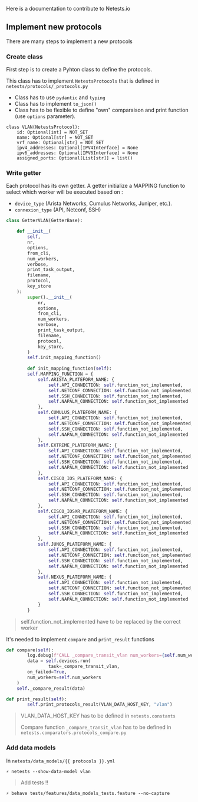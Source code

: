 Here is a documentation to contribute to Netests.io

## Implement new protocols

There are many steps to implement a new protocols

### Create class

First step is to create a Pyhton class to define the protocols.

This class has to implement `NetestsProtocols` that is defined in `netests/protocols/_protocols.py`

* Class has to use `pydantic` and `typing`
* Class has to implement `to_json()`
* Class has to be flexible to define "own" comparaison and print function (use `options` parameter).

```shell
class VLAN(NetestsProtocol):
    id: Optional[int] = NOT_SET
    name: Optional[str] = NOT_SET
    vrf_name: Optional[str] = NOT_SET
    ipv4_addresses: Optional[IPV4Interface] = None
    ipv6_addresses: Optional[IPV6Interface] = None
    assigned_ports: Optional[List[str]] = list()
```



### Write getter

Each protocol has its own getter. A getter initialize a MAPPING function to select which worker will be executed based on : 

* `device_type` (Arista Networks, Cumulus Networks, Juniper, etc.).
* `connexion_type` (API, Netconf, SSH)

```python
class GetterVLAN(GetterBase):

    def __init__(
        self,
        nr,
        options,
        from_cli,
        num_workers,
        verbose,
        print_task_output,
        filename,
        protocol,
        key_store
    ):
        super().__init__(
            nr,
            options,
            from_cli,
            num_workers,
            verbose,
            print_task_output,
            filename,
            protocol,
            key_store,
        )
        self.init_mapping_function()
        
		def init_mapping_function(self):
        self.MAPPING_FUNCTION = {
            self.ARISTA_PLATEFORM_NAME: {
                self.API_CONNECTION: self.function_not_implemented,
                self.NETCONF_CONNECTION: self.function_not_implemented,
                self.SSH_CONNECTION: self.function_not_implemented,
                self.NAPALM_CONNECTION: self.function_not_implemented
            },
            self.CUMULUS_PLATEFORM_NAME: {
                self.API_CONNECTION: self.function_not_implemented,
                self.NETCONF_CONNECTION: self.function_not_implemented,
                self.SSH_CONNECTION: self.function_not_implemented,
                self.NAPALM_CONNECTION: self.function_not_implemented
            },
            self.EXTREME_PLATEFORM_NAME: {
                self.API_CONNECTION: self.function_not_implemented,
                self.NETCONF_CONNECTION: self.function_not_implemented,
                self.SSH_CONNECTION: self.function_not_implemented,
                self.NAPALM_CONNECTION: self.function_not_implemented
            },
            self.CISCO_IOS_PLATEFORM_NAME: {
                self.API_CONNECTION: self.function_not_implemented,
                self.NETCONF_CONNECTION: self.function_not_implemented,
                self.SSH_CONNECTION: self.function_not_implemented,
                self.NAPALM_CONNECTION: self.function_not_implemented
            },
            self.CISCO_IOSXR_PLATEFORM_NAME: {
                self.API_CONNECTION: self.function_not_implemented,
                self.NETCONF_CONNECTION: self.function_not_implemented,
                self.SSH_CONNECTION: self.function_not_implemented,
                self.NAPALM_CONNECTION: self.function_not_implemented
            },
            self.JUNOS_PLATEFORM_NAME: {
                self.API_CONNECTION: self.function_not_implemented,
                self.NETCONF_CONNECTION: self.function_not_implemented,
                self.SSH_CONNECTION: self.function_not_implemented,
                self.NAPALM_CONNECTION: self.function_not_implemented
            },
            self.NEXUS_PLATEFORM_NAME: {
                self.API_CONNECTION: self.function_not_implemented,
                self.NETCONF_CONNECTION: self.function_not_implemented,
                self.SSH_CONNECTION: self.function_not_implemented,
                self.NAPALM_CONNECTION: self.function_not_implemented
            }
        }
```

> self.function_not_implemented have to be replaced by the correct worker

It's needed to implement `compare` and `print_result` functions

```python
def compare(self):
		log.debug(f"CALL _compare_transit_vlan num_workers={self.num_workers}")
		data = self.devices.run(
				task=_compare_transit_vlan,
        on_failed=True,
        num_workers=self.num_workers
    )
    self._compare_result(data)

def print_result(self):
		self.print_protocols_result(VLAN_DATA_HOST_KEY, "vlan")
```

> VLAN_DATA_HOST_KEY has to be defined in `netests.constants`
>
> Compare function `_compare_transit_vlan` has to be defined in `netests.comparators.protocols_compare.py`





### Add data models

In `netests/data_models/{{ protocols }}.yml`

```shell
⚡ netests --show-data-model vlan
```

> Add tests !!

```shell
⚡ behave tests/features/data_models_tests.feature --no-capture
```



